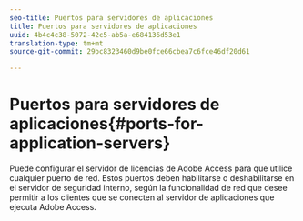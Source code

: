 ```yaml
---
seo-title: Puertos para servidores de aplicaciones
title: Puertos para servidores de aplicaciones
uuid: 4b4c4c38-5072-42c5-ab5a-e684136d53e1
translation-type: tm+mt
source-git-commit: 29bc8323460d9be0fce66cbea7c6fce46df20d61

---
```



# Puertos para servidores de aplicaciones{#ports-for-application-servers}

Puede configurar el servidor de licencias de Adobe Access para que utilice cualquier puerto de red. Estos puertos deben habilitarse o deshabilitarse en el servidor de seguridad interno, según la funcionalidad de red que desee permitir a los clientes que se conecten al servidor de aplicaciones que ejecuta Adobe Access.
